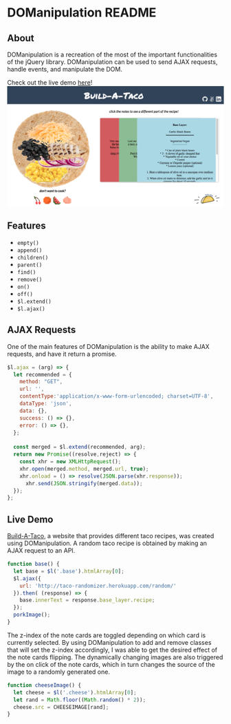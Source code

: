 # DOManipulation README

## About
DOManipulation is a recreation of the most of the important functionalities of the jQuery library.
DOManipulation can be used to send AJAX requests, handle events, and manipulate the DOM.

Check out the live demo [here](https://claireskim.com/DOManipulation/)!
![build-a-taco](assets/images/build_taco.png)

## Features
* `empty()`
* `append()`
* `children()`
* `parent()`
* `find()`
* `remove()`
* `on()`
* `off()`
* `$l.extend()`
* `$l.ajax()`

## AJAX Requests
One of the main features of DOManipulation is the ability to make AJAX requests, and have it return a promise.

``` javascript
$l.ajax = (arg) => {
  let recommended = {
    method: "GET",
    url: '',
    contentType:'application/x-www-form-urlencoded; charset=UTF-8',
    dataType: 'json',
    data: {},
    success: () => {},
    error: () => {},
  };

  const merged = $l.extend(recommended, arg);
  return new Promise((resolve,reject) => {
    const xhr = new XMLHttpRequest();
    xhr.open(merged.method, merged.url, true);
    xhr.onload = () => resolve(JSON.parse(xhr.response));
      xhr.send(JSON.stringify(merged.data));
  });
};
```

## Live Demo
[Build-A-Taco](https://claireskim.com/DOManipulation/), a website that provides different taco recipes, was created using DOManipulation. A random taco recipe is obtained by making an AJAX request to an API.

``` javascript
function base() {
  let base = $l('.base').htmlArray[0];
  $l.ajax({
    url: 'http://taco-randomizer.herokuapp.com/random/'
  }).then( (response) => {
    base.innerText = response.base_layer.recipe;
  });
  porkImage();
}
```

The z-index of the note cards are toggled depending on which card is currently selected. By using DOManipulation to add and remove classes that will set the z-index accordingly, I was able to get the desired effect of the note cards flipping. The dynamically changing images are also triggered by the on click of the note cards, which in turn changes the source of the image to a randomly generated one.

``` javascript
function cheeseImage() {
  let cheese = $l('.cheese').htmlArray[0];
  let rand = Math.floor((Math.random() * 2));
  cheese.src = CHEESEIMAGE[rand];
}
```
